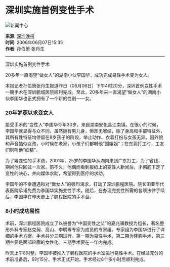# 深圳实施首例变性手术

![新闻中心](http://image2.sina.com.cn/home/images/logo/sina_xwzx.GIF)

**来源**: [深圳晚报](http://www.sina.com.cn)  
**时间**: 2006年06月07日15:35  
**作者**: 孙伯箫 张丹生

---

深圳实施首例变性手术

20多年一直渴望“做女人”的湖南小伙李国华，成功完成易性手术变为女人。

本报记者孙伯箫张丹生报道昨日（06月06日）下午4时20分，深圳首例变性手术一期手术在深圳鹏城医院顺利完成。至此，20多年来一直渴望“做女人”的湖南小伙李国华也正式拥有了一个新的性别——女。

### 20年梦寐以求变女人

接受手术的“变性人”李国华今年30岁，来自湖南安化县江南镇。在很小的时候，李国华就显得与众不同，虽然拥有男儿身，但却无喉结，除了身高和手部特征外，其所有性特征均停留在8岁孩子的阶段，举止动作、衣着打扮与女孩无异。因外貌和声音酷似女孩，小时候在老家，小孩子们都喊他“国姐姐”；在东莞打工时，工友们则叫他“妖精”。

为了筹变性的手术费，2001年，25岁的李国华从湖南来到广东打工，为了省钱，期间他只回过一次家。前不久，他偶而看到报纸上的变性人新闻后，才彻底下定了变性的决心，并向媒体求助，希望得到医疗的求助。

李国华的不幸遭遇和对“做女人”的强烈渴求，打动了深圳鹏程医院。院长田亚华代表医院承诺免费为李国华实施变性手术。随后，在办理完变性所需的各项法律手续后，李国华在昨天走上了鹏程医院的手术台。

### 8小时成功易性

术前，深圳鹏程医院成立了以被誉为“中国变性之父”的夏兆骥教授为组长，著名整形外科专家赵克昶、高山、李明等专家为成员的专家组。专家组为李国华进行了详细的手术方案。手术共分三期进行。第一期为易性手术，第二期为隆胸手术，第三期主要是面部轮廓的女性化。三期手术要在一年内完成。

昨天上午8时整，李国华被推入了鹏程医院的手术室进行易性手术。在经过充分的术前准备后，9时15分，手术正式开始。手术经过8个多小时后顺利完成。